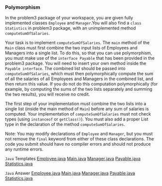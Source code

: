 ### Polymorphism
In the problem3 package of your workspace, you are given fully implemented classes ```Employee``` and ```Manager```.You will also find a ```class Statistics``` in problem3 package, with an unimplemented method ```computeSumOfSalaries```. 

Your task is to implement ```computeSumOfSalaries```. 
The ```main``` method of the ```Main``` class must first combine the two input lists of Employees and Managers into a single list. 
To do this, so that you can use polymorphism, you must make use of the ```interface Payable``` that has been provided in the problem3 package. 
You will need to insert your own method inside the ```Payable interface```. 
The combined list should be passed into ```computeSumOfSalaries```, which must then polymorphically compute the sum of all the salaries of all Employees and Managers in the combined list, and then return this value. 
If you do not do this computation polymorphically (for example, by computing the sums of the two lists separately and summing the two results), you will receive no credit. 

The first step of your implementation must combine the two lists into a single list (inside the main method of ```Main```) before any sum of salaries is computed. Your implementation of ```computeSumOfSalaries``` must not check types (using ```instanceof``` or ```getClass()```). 
You must also add a proper List type in the declaration of the method ```computeSumOfSalaries```. 

Note: You may modify declarations of ```Employee``` and ```Manager```, but you must not remove the ```final``` keyword from either of these class declarations. The code you submit should have no compiler errors and should not produce any runtime errors. 

```Java```
Templates
[Employee.java](Employee.java.template)
[Main.java](Main.java.template)
[Manager.java](Manager.java.template)
[Payable.java](Payable.java.template)
[Statistics.java](Statistics.java.template)

```Java```
Answer
[Employee.java](Employee.java)
[Main.java](Main.java)
[Manager.java](Manager.java)
[Payable.java](Payable.java)
[Statistics.java](Statistics.java)
